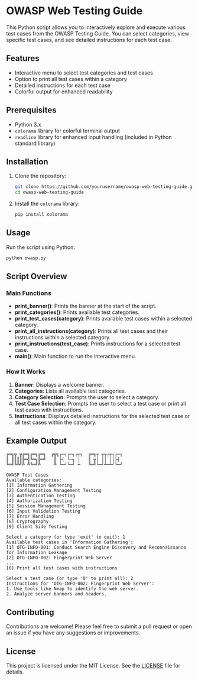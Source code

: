 
# OWASP Web Testing Guide

This Python script allows you to interactively explore and execute various test cases from the OWASP Testing Guide. You can select categories, view specific test cases, and see detailed instructions for each test case.

## Features

- Interactive menu to select test categories and test cases
- Option to print all test cases within a category
- Detailed instructions for each test case
- Colorful output for enhanced readability

## Prerequisites

- Python 3.x
- `colorama` library for colorful terminal output
- `readline` library for enhanced input handling (included in Python standard library)

## Installation

1. Clone the repository:
    ```sh
    git clone https://github.com/yourusername/owasp-web-testing-guide.git
    cd owasp-web-testing-guide
    ```

2. Install the `colorama` library:
    ```sh
    pip install colorama
    ```

## Usage

Run the script using Python:
```sh
python owasp.py
```

## Script Overview

### Main Functions

- **print_banner()**: Prints the banner at the start of the script.
- **print_categories()**: Prints available test categories.
- **print_test_cases(category)**: Prints available test cases within a selected category.
- **print_all_instructions(category)**: Prints all test cases and their instructions within a selected category.
- **print_instructions(test_case)**: Prints instructions for a selected test case.
- **main()**: Main function to run the interactive menu.

### How It Works

1. **Banner**: Displays a welcome banner.
2. **Categories**: Lists all available test categories.
3. **Category Selection**: Prompts the user to select a category.
4. **Test Case Selection**: Prompts the user to select a test case or print all test cases with instructions.
5. **Instructions**: Displays detailed instructions for the selected test case or all test cases within the category.

## Example Output

```
╔═╗╦ ╦╔═╗╔═╗╔═╗  ╔╦╗┌─┐┌─┐┌┬┐  ╔═╗┬ ┬┬┌┬┐┌─┐
║ ║║║║╠═╣╚═╗╠═╝   ║ ├┤ └─┐ │   ║ ╦│ ││ ││├┤ 
╚═╝╚╩╝╩ ╩╚═╝╩     ╩ └─┘└─┘ ┴   ╚═╝└─┘┴─┴┘└─┘

OWASP Test Cases
Available categories:
[1] Information Gathering
[2] Configuration Management Testing
[3] Authentication Testing
[4] Authorization Testing
[5] Session Management Testing
[6] Input Validation Testing
[7] Error Handling
[8] Cryptography
[9] Client Side Testing

Select a category (or type 'exit' to quit): 1
Available test cases in 'Information Gathering':
[1] OTG-INFO-001: Conduct Search Engine Discovery and Reconnaissance for Information Leakage
[2] OTG-INFO-002: Fingerprint Web Server
...
[0] Print all test cases with instructions

Select a test case (or type '0' to print all): 2
Instructions for 'OTG-INFO-002: Fingerprint Web Server':
1. Use tools like Nmap to identify the web server.
2. Analyze server banners and headers.
```

## Contributing

Contributions are welcome! Please feel free to submit a pull request or open an issue if you have any suggestions or improvements.

## License

This project is licensed under the MIT License. See the [LICENSE](LICENSE) file for details.
